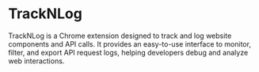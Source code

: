 # TrackNLog
TrackNLog is a Chrome extension designed to track and log website components and API calls. It provides an easy-to-use interface to monitor, filter, and export API request logs, helping developers debug and analyze web interactions.
